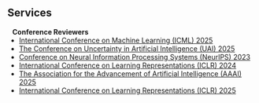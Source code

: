 ## Services

<h4 style="margin:0 10px 0;">Conference Reviewers</h4>

<ul style="margin:0 0 5px;">
  <li><a href="https://icml.cc/"><autocolor>International Conference on Machine Learning (ICML) 2025</autocolor></a></li>
  <li><a href="https://www.auai.org/uai2025/"><autocolor>The Conference on Uncertainty in Artificial Intelligence (UAI) 2025</autocolor></a></li>
  <li><a href="https://nips.cc"><autocolor>Conference on Neural Information Processing Systems (NeurIPS) 2023</autocolor></a></li>
  <li><a href="https://iclr.cc"><autocolor>International Conference on Learning Representations (ICLR) 2024</autocolor></a></li>
  <li><a href="https://aaai.org"><autocolor>The Association for the Advancement of Artificial Intelligence (AAAI) 2025</autocolor></a></li>
  <li><a href="https://iclr.cc"><autocolor>International Conference on Learning Representations (ICLR) 2025</autocolor></a></li>
  <!-- <li><a href="http://iccv2021.thecvf.com/"><autocolor>IEEE/CVF International Conference on Computer Vision (ICCV) 2021</autocolor></a></li>
  <li><a href="https://eccv2022.ecva.net/"><autocolor>European Conference on Computer Vision (ECCV) 2022</autocolor></a></li> -->
</ul>

<!-- <h4 style="margin:0 10px 0;">Journal Reviewers</h4>

<ul style="margin:0 0 20px;">
  <li><a href="https://www.computer.org/csdl/journal/tp"><autocolor>IEEE Transactions on Pattern Analysis and Machine Intelligence (TPAMI)</autocolor></a></li>
  <li><a href="https://www.springer.com/journal/11263"><autocolor>International Journal of Computer Vision (IJCV)</autocolor></a></li>
</ul> -->